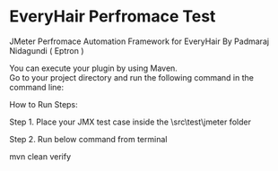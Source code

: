 # EveryHair Perfromace Test
JMeter Perfromace Automation Framework for EveryHair By Padmaraj Nidagundi ( Eptron )

You can execute your plugin by using Maven. \
Go to your project directory and run the following command in the command line:

How to Run Steps:

Step 1. Place your JMX test case inside the \src\test\jmeter folder

Step 2. Run below command from terminal

mvn clean verify
